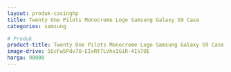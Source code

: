 ```yaml
---
layout: produk-casinghp
title: Twenty One Pilots Monocrome Logo Samsung Galaxy S9 Case
categories: samsung

# Produk
product-title: Twenty One Pilots Monocrome Logo Samsung Galaxy S9 Case
image-drive: 1GcFw5Pdv7U-EIxRt7LVhxIGiR-4Is7UE
harga: 90000
---
```

